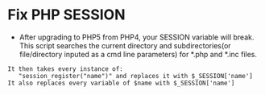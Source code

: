 Fix PHP SESSION 
===============

* After upgrading to PHP5 from PHP4, your SESSION variable will break.
This script searches the current directory and subdirectories(or file/directory
inputed as a cmd line parameters) for *.php and *.inc files.  

````
It then takes every instance of:
   "session_register("name")" and replaces it with $_SESSION['name']
It also replaces every variable of $name with $_SESSION['name']
````
